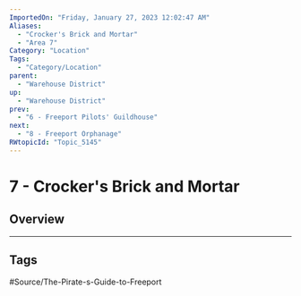 ```yaml
---
ImportedOn: "Friday, January 27, 2023 12:02:47 AM"
Aliases:
  - "Crocker's Brick and Mortar"
  - "Area 7"
Category: "Location"
Tags:
  - "Category/Location"
parent:
  - "Warehouse District"
up:
  - "Warehouse District"
prev:
  - "6 - Freeport Pilots' Guildhouse"
next:
  - "8 - Freeport Orphanage"
RWtopicId: "Topic_5145"
---
```

# 7 - Crocker's Brick and Mortar
## Overview

---
## Tags
#Source/The-Pirate-s-Guide-to-Freeport

